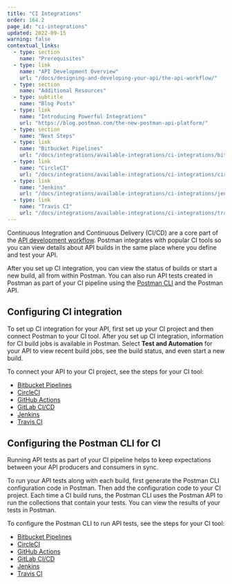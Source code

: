 ```yaml
---
title: "CI Integrations"
order: 164.2
page_id: "ci-integrations"
updated: 2022-09-15
warning: false
contextual_links:
  - type: section
    name: "Prerequisites"
  - type: link
    name: "API Development Overview"
    url: "/docs/designing-and-developing-your-api/the-api-workflow/"
  - type: section
    name: "Additional Resources"
  - type: subtitle
    name: "Blog Posts"
  - type: link
    name: "Introducing Powerful Integrations"
    url: "https://blog.postman.com/the-new-postman-api-platform/"
  - type: section
    name: "Next Steps"
  - type: link
    name: "Bitbucket Pipelines"
    url: "/docs/integrations/available-integrations/ci-integrations/bitbucket-pipelines/"
  - type: link
    name: "CircleCI"
    url: "/docs/integrations/available-integrations/ci-integrations/circleci/"
  - type: link
    name: "Jenkins"
    url: "/docs/integrations/available-integrations/ci-integrations/jenkins/"
  - type: link
    name: "Travis CI"
    url: "/docs/integrations/available-integrations/ci-integrations/travis-ci/"
---
```


Continuous Integration and Continuous Delivery (CI/CD) are a core part of the [API development workflow](/docs/designing-and-developing-your-api/the-api-workflow/). Postman integrates with popular CI tools so you can view details about API builds in the same place where you define and test your API.

After you set up CI integration, you can view the status of builds or start a new build, all from within Postman. You can also run API tests created in Postman as part of your CI pipeline using the [Postman CLI](/docs/postman-cli/postman-cli-overview/) and the Postman API.

## Configuring CI integration

To set up CI integration for your API, first set up your CI project and then connect Postman to your CI tool. After you set up CI integration, information for CI build jobs is available in Postman. Select **Test and Automation** for your API to view recent build jobs, see the build status, and even start a new build.

To connect your API to your CI project, see the steps for your CI tool:

* [Bitbucket Pipelines](/docs/integrations/available-integrations/ci-integrations/bitbucket-pipelines/)
* [CircleCI](/docs/integrations/available-integrations/ci-integrations/circleci/)
* [GitHub Actions](/docs/integrations/available-integrations/ci-integrations/github-actions/)
* [GitLab CI/CD](/docs/integrations/available-integrations/ci-integrations/gitlab-ci/)
* [Jenkins](/docs/integrations/available-integrations/ci-integrations/jenkins/)
* [Travis CI](/docs/integrations/available-integrations/ci-integrations/travis-ci/)

## Configuring the Postman CLI for CI

Running API tests as part of your CI pipeline helps to keep expectations between your API producers and consumers in sync.

To run your API tests along with each build, first generate the Postman CLI configuration code in Postman. Then add the configuration code to your CI project. Each time a CI build runs, the Postman CLI uses the Postman API to run the collections that contain your tests. You can view the results of your tests in Postman.

To configure the Postman CLI to run API tests, see the steps for your CI tool:

* [Bitbucket Pipelines](/docs/integrations/available-integrations/ci-integrations/bitbucket-pipelines/#configuring-newman-for-bitbucket-pipelines)
* [CircleCI](/docs/integrations/available-integrations/ci-integrations/circleci/#configuring-newman-for-circleci)
* [GitHub Actions](/docs/integrations/available-integrations/ci-integrations/github-actions/#configuring-the-postman-cli-for-github-actions)
* [GitLab CI/CD](/docs/integrations/available-integrations/ci-integrations/gitlab-ci/#configuring-newman-for-gitlab-cicd)
* [Jenkins](/docs/integrations/available-integrations/ci-integrations/jenkins/#configuring-newman-for-jenkins)
* [Travis CI](/docs/integrations/available-integrations/ci-integrations/travis-ci/#configuring-newman-for-travis-ci)
